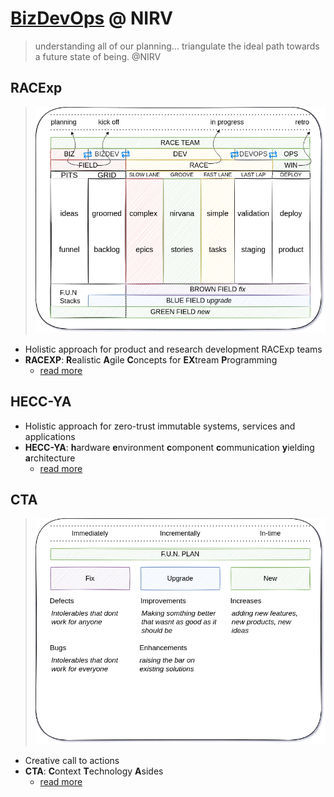 # [BizDevOps](https://enterprisersproject.com/article/2019/9/devops-what-is-bizdevops) @ NIRV

> understanding all of our planning... triangulate the ideal path towards a future state of being. @NIRV

## RACExp

> ![RACE:XP racetrack](./images/racexp-racetrack.png)

- Holistic approach for product and research development RACExp teams
- **RACEXP**: **R**ealistic **A**gile **C**oncepts for **EX**tream **P**rogramming
  - [read more](./0racexp.md)

## HECC-YA

- Holistic approach for zero-trust immutable systems, services and applications
- **HECC-YA**: **h**ardware **e**nvironment **c**omponent **c**ommunication **y**ielding **a**rchitecture
  - [read more](./0heccya.md#hecc-ya-system-modeling)

## CTA

> ![NIRVai F.U.N plan](./images/racexp-fun%20plan.png)

- Creative call to actions
- **CTA**: **C**ontext **T**echnology **A**sides
  - [read more](./0cta.md)
